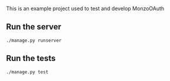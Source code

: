 This is an example project used to test and develop MonzoOAuth

## Run the server

`./manage.py runserver`

## Run the tests

`./manage.py test`
